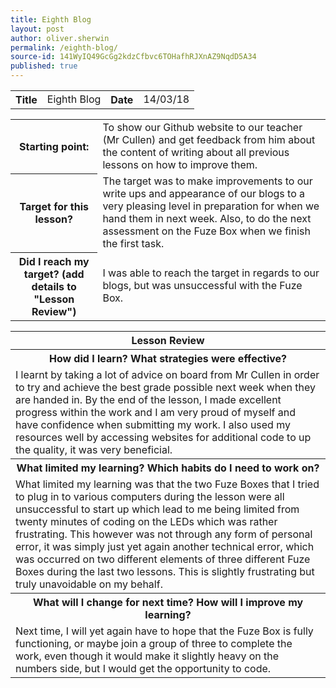 ```yaml
---
title: Eighth Blog
layout: post
author: oliver.sherwin
permalink: /eighth-blog/
source-id: 141WyIQ49GcGg2kdzCfbvc6TOHafhRJXnAZ9NqdD5A34
published: true
---
```

<table>
  <tr>
    <th>Title</th>
    <td>Eighth Blog</td>
    <th>Date</th>
    <td>14/03/18</td>
  </tr>
</table>


<table>
  <tr>
    <th>Starting point:</th>
    <td>To show our Github website to our teacher (Mr Cullen) and get feedback from him about the content of writing about all previous lessons on how to improve them.</td>
  </tr>
  <tr>
    <th>Target for this lesson?</th>
    <td>The target was to make improvements to our write ups and appearance of our blogs to a very pleasing level in preparation for when we hand them in next week. Also, to do the next assessment on the Fuze Box when we finish the first task. </td>
  </tr>
  <tr>
    <th>Did I reach my target?
(add details to "Lesson Review")</th>
    <td>I was able to reach the target in regards to our blogs, but was unsuccessful with the Fuze Box.</td>
  </tr>
</table>


<table>
  <tr>
    <th>Lesson Review</th>
  </tr>
  <tr>
    <th>How did I learn? What strategies were effective?</th>
  </tr>
  <tr>
    <td>I learnt by taking a lot of advice on board from Mr Cullen in order to try and achieve the best grade possible next week when they are handed in. By the end of the lesson, I made excellent progress within the work and I am very proud of myself and have confidence when submitting my work. I also used my resources well by accessing websites for additional code to up the quality, it was very beneficial.</td>
  </tr>
  <tr>
    <th>What limited my learning? Which habits do I need to work on?</th>
  </tr>
  <tr>
    <td>What limited my learning was that the two Fuze Boxes that I tried to plug in to various computers during the lesson were all unsuccessful to start up which lead to me being limited from twenty minutes of coding on the LEDs which was rather frustrating. This however was not through any form of personal error, it was simply just yet again another technical error, which was occurred on two different elements of three different Fuze Boxes during the last two lessons. This is slightly frustrating but truly unavoidable on my behalf. </td>
  </tr>
  <tr>
    <th>What will I change for next time? How will I improve my learning?</th>
  </tr>
  <tr>
    <td>Next time, I will yet again have to hope that the Fuze Box is fully functioning, or maybe join a group of three to complete the work, even though it would make it slightly heavy on the numbers side, but I would get the opportunity to code.</td>
  </tr>
</table>


